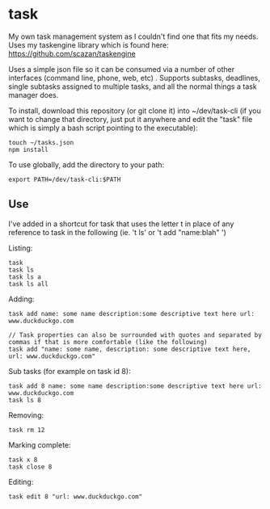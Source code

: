 # task
My own task management system as I couldn't find one that fits my needs. Uses my taskengine library which is found here: https://github.com/scazan/taskengine

Uses a simple json file so it can be consumed via a number of other interfaces (command line, phone, web, etc) . Supports subtasks, deadlines, single subtasks assigned to multiple tasks, and all the normal things a task manager does.

To install, download this repository (or git clone it) into ~/dev/task-cli (if you want to change that directory, just put it anywhere and edit the "task" file which is simply a bash script pointing to the executable):
```
touch ~/tasks.json
npm install
```

To use globally, add the directory to your path:
```
export PATH=/dev/task-cli:$PATH
```


## Use
I've added in a shortcut for task that uses the letter t in place of any reference to task in the following (ie. 't ls' or 't add "name:blah" ')

Listing:
```
task 
task ls
task ls a
task ls all
```

Adding:
```
task add name: some name description:some descriptive text here url: www.duckduckgo.com

// Task properties can also be surrounded with quotes and separated by commas if that is more comfortable (like the following)
task add "name: some name, description: some descriptive text here, url: www.duckduckgo.com"
```

Sub tasks (for example on task id 8):
```
task add 8 name: some name description:some descriptive text here url: www.duckduckgo.com
task ls 8
```

Removing:
```
task rm 12
```

Marking complete:
```
task x 8
task close 8
```

Editing:
```
task edit 8 "url: www.duckduckgo.com"
```
